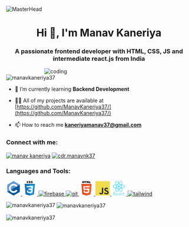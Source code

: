 ![MasterHead](https://infozla.com/wp-content/uploads/2022/12/61be16afc2df9.jpg)
<h1 align="center">Hi 👋, I'm Manav Kaneriya</h1>
<h3 align="center">A passionate frontend developer with HTML, CSS, JS and intermediate react.js from India</h3>

<img align="right" alt="coding" width="400" src="https://static.wixstatic.com/media/b313a9_89ebec0c5f384c65a9551f0c1ec18ca9~mv2.gif"/>

<p align="left"> <img src="https://komarev.com/ghpvc/?username=manavkaneriya37&label=Profile%20views&color=0e75b6&style=flat" alt="manavkaneriya37" /> </p>

- 🌱 I’m currently learning **Backend Development**

- 👨‍💻 All of my projects are available at [https://github.com/ManavKaneriya37/](https://github.com/ManavKaneriya37/)

- 📫 How to reach me **kaneriyamanav37@gmail.com**

<h3 align="left">Connect with me:</h3>
<p align="left">
<a href="https://www.linkedin.com/in/manav-kaneriya-182875283?utm_source=share&utm_campaign=share_via&utm_content=profile&utm_medium=android_app" target="blank">
<img align="center" src="https://raw.githubusercontent.com/rahuldkjain/github-profile-readme-generator/master/src/images/icons/Social/linked-in-alt.svg" alt="manav kaneriya" height="30" width="40" /></a>
<a href="https://www.instagram.com/cdr.manavnk37?igsh=c2Vva3FkeG1tdDMw" target="blank">
<img align="center" src="https://raw.githubusercontent.com/rahuldkjain/github-profile-readme-generator/master/src/images/icons/Social/instagram.svg" alt="cdr.manavnk37" height="30" width="40" /></a>
</p>

<h3 align="left">Languages and Tools:</h3>
<p align="left"> <a href="https://www.cprogramming.com/" target="_blank" rel="noreferrer"> <img src="https://raw.githubusercontent.com/devicons/devicon/master/icons/c/c-original.svg" alt="c" width="40" height="40"/> </a> <a href="https://www.w3schools.com/css/" target="_blank" rel="noreferrer"> <img src="https://raw.githubusercontent.com/devicons/devicon/master/icons/css3/css3-original-wordmark.svg" alt="css3" width="40" height="40"/> </a> <a href="https://firebase.google.com/" target="_blank" rel="noreferrer"> <img src="https://www.vectorlogo.zone/logos/firebase/firebase-icon.svg" alt="firebase" width="40" height="40"/> </a> <a href="https://git-scm.com/" target="_blank" rel="noreferrer"> <img src="https://www.vectorlogo.zone/logos/git-scm/git-scm-icon.svg" alt="git" width="40" height="40"/> </a> <a href="https://www.w3.org/html/" target="_blank" rel="noreferrer"> <img src="https://raw.githubusercontent.com/devicons/devicon/master/icons/html5/html5-original-wordmark.svg" alt="html5" width="40" height="40"/> </a> <a href="https://developer.mozilla.org/en-US/docs/Web/JavaScript" target="_blank" rel="noreferrer"> <img src="https://raw.githubusercontent.com/devicons/devicon/master/icons/javascript/javascript-original.svg" alt="javascript" width="40" height="40"/> </a> <a href="https://reactjs.org/" target="_blank" rel="noreferrer"> <img src="https://raw.githubusercontent.com/devicons/devicon/master/icons/react/react-original-wordmark.svg" alt="react" width="40" height="40"/> </a> <a href="https://tailwindcss.com/" target="_blank" rel="noreferrer"> <img src="https://www.vectorlogo.zone/logos/tailwindcss/tailwindcss-icon.svg" alt="tailwind" width="40" height="40"/> </a> </p>

<p><img align="left" src="https://github-readme-stats.vercel.app/api/top-langs?username=manavkaneriya37&show_icons=true&locale=en&layout=compact" alt="manavkaneriya37" /></p>

<p>&nbsp;<img align="center" src="https://github-readme-stats.vercel.app/api?username=manavkaneriya37&show_icons=true&locale=en" alt="manavkaneriya37" /></p>

<p><img align="center" src="https://github-readme-streak-stats.herokuapp.com/?user=manavkaneriya37&" alt="manavkaneriya37" /></p>
